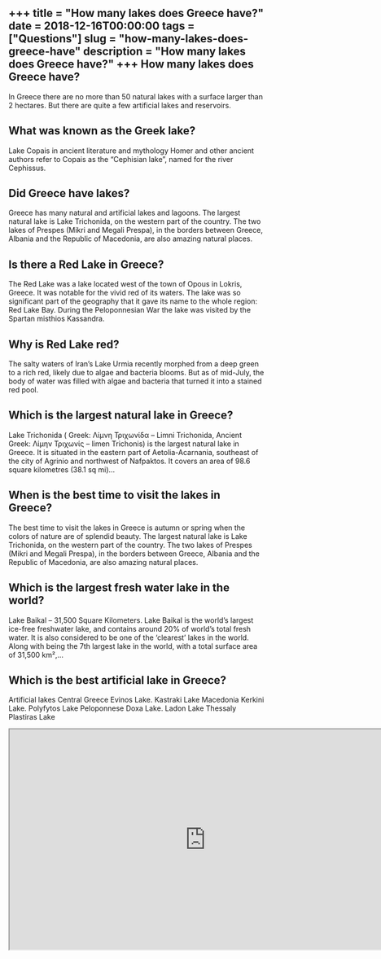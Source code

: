 +++
title = "How many lakes does Greece have?"
date = 2018-12-16T00:00:00
tags = ["Questions"]
slug = "how-many-lakes-does-greece-have"
description = "How many lakes does Greece have?"
+++
How many lakes does Greece have?
--------------------------------

In Greece there are no more than 50 natural lakes with a surface larger than 2 hectares. But there are quite a few artificial lakes and reservoirs.

What was known as the Greek lake?
---------------------------------

Lake Copais in ancient literature and mythology Homer and other ancient authors refer to Copais as the “Cephisian lake”, named for the river Cephissus.

Did Greece have lakes?
----------------------

Greece has many natural and artificial lakes and lagoons. The largest natural lake is Lake Trichonida, on the western part of the country. The two lakes of Prespes (Mikri and Megali Prespa), in the borders between Greece, Albania and the Republic of Macedonia, are also amazing natural places.

Is there a Red Lake in Greece?
------------------------------

The Red Lake was a lake located west of the town of Opous in Lokris, Greece. It was notable for the vivid red of its waters. The lake was so significant part of the geography that it gave its name to the whole region: Red Lake Bay. During the Peloponnesian War the lake was visited by the Spartan misthios Kassandra.

Why is Red Lake red?
--------------------

The salty waters of Iran’s Lake Urmia recently morphed from a deep green to a rich red, likely due to algae and bacteria blooms. But as of mid-July, the body of water was filled with algae and bacteria that turned it into a stained red pool.

Which is the largest natural lake in Greece?
--------------------------------------------

Lake Trichonida ( Greek: Λίμνη Τριχωνίδα – Limni Trichonida, Ancient Greek: Λίμην Τριχωνίς – limen Trichonis) is the largest natural lake in Greece. It is situated in the eastern part of Aetolia-Acarnania, southeast of the city of Agrinio and northwest of Nafpaktos. It covers an area of 98.6 square kilometres (38.1 sq mi)…

When is the best time to visit the lakes in Greece?
---------------------------------------------------

The best time to visit the lakes in Greece is autumn or spring when the colors of nature are of splendid beauty. The largest natural lake is Lake Trichonida, on the western part of the country. The two lakes of Prespes (Mikri and Megali Prespa), in the borders between Greece, Albania and the Republic of Macedonia, are also amazing natural places.

Which is the largest fresh water lake in the world?
---------------------------------------------------

Lake Baikal – 31,500 Square Kilometers. Lake Baikal is the world’s largest ice-free freshwater lake, and contains around 20% of world’s total fresh water. It is also considered to be one of the ‘clearest’ lakes in the world. Along with being the 7th largest lake in the world, with a total surface area of 31,500 km²,…

Which is the best artificial lake in Greece?
--------------------------------------------

Artificial lakes Central Greece Evinos Lake. Kastraki Lake Macedonia Kerkini Lake. Polyfytos Lake Peloponnese Doxa Lake. Ladon Lake Thessaly Plastiras Lake

<iframe allow="accelerometer; autoplay; clipboard-write; encrypted-media; gyroscope; picture-in-picture" allowfullscreen="" class="__youtube_prefs__  epyt-is-override  no-lazyload" data-no-lazy="1" data-origheight="433" data-origwidth="770" data-skipgform_ajax_framebjll="" height="433" id="_ytid_50568" loading="lazy" src="https://www.youtube.com/embed/aWqoC-Tay_w?enablejsapi=1&autoplay=0&cc_load_policy=0&cc_lang_pref=&iv_load_policy=1&loop=0&modestbranding=0&rel=1&fs=1&playsinline=0&autohide=2&theme=dark&color=red&controls=1&" title="YouTube player" width="770"></iframe>